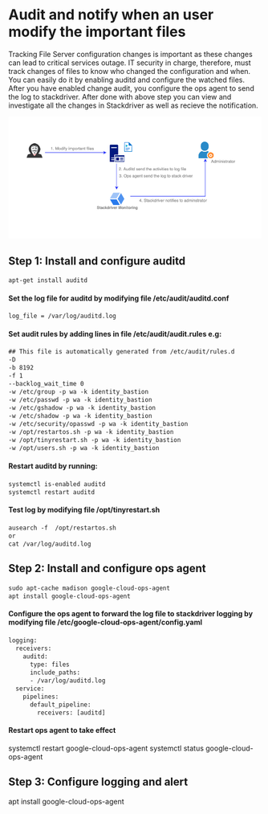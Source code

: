 # Audit and notify when an user modify the important files
Tracking File Server configuration changes is important as these changes can lead to critical services outage. IT security in charge, therefore, must track changes of files to know who changed the configuration and when. You can easily do it by enabling auditd and configure the watched files. After you have enabled change audit, you configure the ops agent to send the log to stackdriver. After done with above step you can view and investigate all the changes in Stackdriver as well as recieve the notification.

![Alt text](https://github.com/anhbuicsa/gcp-terraform/blob/master/alert-modify-file/images/hacker.png?raw=true "Title")

## Step 1: Install and configure auditd
```
apt-get install auditd 
```
#### Set the log file for auditd by modifying file /etc/audit/auditd.conf 
```
log_file = /var/log/auditd.log 
```
#### Set audit rules by adding lines in file /etc/audit/audit.rules e.g:
```
## This file is automatically generated from /etc/audit/rules.d
-D
-b 8192
-f 1
--backlog_wait_time 0
-w /etc/group -p wa -k identity_bastion
-w /etc/passwd -p wa -k identity_bastion
-w /etc/gshadow -p wa -k identity_bastion
-w /etc/shadow -p wa -k identity_bastion
-w /etc/security/opasswd -p wa -k identity_bastion
-w /opt/restartos.sh -p wa -k identity_bastion
-w /opt/tinyrestart.sh -p wa -k identity_bastion
-w /opt/users.sh -p wa -k identity_bastion
```
#### Restart auditd by running:
```
systemctl is-enabled auditd
systemctl restart auditd  
```
#### Test log by modifying file /opt/tinyrestart.sh 
```
ausearch -f  /opt/restartos.sh 
or
cat /var/log/auditd.log 
```
## Step 2: Install and configure ops agent
```
sudo apt-cache madison google-cloud-ops-agent 
apt install google-cloud-ops-agent 
```
#### Configure the ops agent to forward the log file to stackdriver logging by modifying file /etc/google-cloud-ops-agent/config.yaml
```
logging:
  receivers:
    auditd:
      type: files
      include_paths:
      - /var/log/auditd.log
  service:
    pipelines:
      default_pipeline:
        receivers: [auditd]
```
#### Restart ops agent to take effect
systemctl restart google-cloud-ops-agent 
systemctl status google-cloud-ops-agent 
## Step 3: Configure logging and alert

apt install google-cloud-ops-agent


